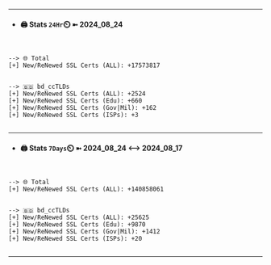 

---
- #### 🖨️ **Stats** `24Hr`⏲️ ➼ 2024_08_24
```console


--> 🌐 Total
[+] New/ReNewed SSL Certs (ALL): +17573817


--> 🇧🇩 bd_ccTLDs
[+] New/ReNewed SSL Certs (ALL): +2524
[+] New/ReNewed SSL Certs (Edu): +660
[+] New/ReNewed SSL Certs (Gov|Mil): +162
[+] New/ReNewed SSL Certs (ISPs): +3


```

---
- #### 🖨️ **Stats** `7Days`⏲️ ➼ 2024_08_24 <--> 2024_08_17
```console


--> 🌐 Total
[+] New/ReNewed SSL Certs (ALL): +140858061


--> 🇧🇩 bd_ccTLDs
[+] New/ReNewed SSL Certs (ALL): +25625
[+] New/ReNewed SSL Certs (Edu): +9870
[+] New/ReNewed SSL Certs (Gov|Mil): +1412
[+] New/ReNewed SSL Certs (ISPs): +20


```

---

